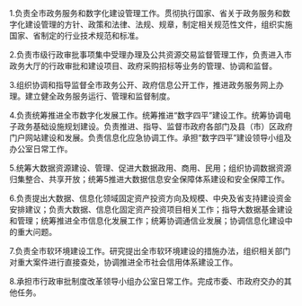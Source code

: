 1.负责全市政务服务和数字化建设管理工作。贯彻执行国家、省关于政务服务和数字化建设管理的方针、政策和法律、法规、规章，制定相关规范性文件，组织实施国家、省制定的行业技术规范和标准。

2.负责市级行政审批事项集中受理办理及公共资源交易监督管理工作，负责进入市政务大厅的行政审批和建设项目、政府采购招标等业务的管理、协调和监督。

3.组织协调和指导监督全市政务公开、政府信息公开工作，推进政务服务网上办理。建立健全政务服务运行、管理和监督制度。

4.负责统筹推进全市数字化发展工作。统筹推进“数字四平”建设工作。统筹协调电子政务基础设施规划建设。负责推进、指导、监督市政府各部门及县（市）区政府门户网站建设和发展。负责信息化应急协调工作。承担“数字四平”建设领导小组及办公室日常工作。

5.统筹大数据资源建设、管理、促进大数据政用、商用、民用；组织协调数据资源归集整合、共享开放；统筹5推进大数据信息安全保障体系建设和安全保障工作。

6.负责提出大数据、信息化领域固定资产投资方向及规模、中央及省支持建设资金安排建议；负责大数据、信息化固定资产投资项目相关工作；指导大数据基金建设和管理；统筹推进全市信息化发展工作；统筹协调通信业发展；协调信息化建设中的重大问题。

7.负责全市软环境建设工作。研究提出全市软环境建设的措施办法，组织相关部门对重大案件进行直接查处，协调推进全市社会信用体系建设工作。

8.承担市行政审批制度改革领导小组办公室日常工作。完成市委、市政府交办的其他任务。